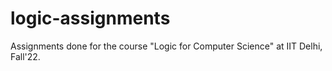 # logic-assignments
Assignments done for the course "Logic for Computer Science" at IIT Delhi, Fall'22.
